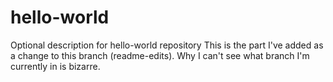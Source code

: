 # hello-world
Optional description for hello-world repository
This is the part I've added as a change to this branch (readme-edits).  Why I can't see what branch I'm currently in is bizarre.
